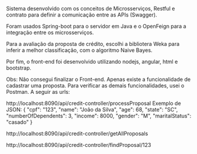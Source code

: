 Sistema desenvolvido com os conceitos de Microsserviços, Restful e contrato para definir a comunicação entre as APIs (Swagger).

Foram usados Spring-boot para o servidor em Java e o OpenFeign para a integração entre os microsserviços.

Para a avaliação da proposta de crédito, escolhi a bibliotera Weka para inferir a melhor classificação, com o algoritmo Naive Bayes.

Por fim, o front-end foi desenvolvido utilizando nodejs, angular, html e bootstrap.

Obs: Não consegui finalizar o Front-end. Apenas existe a funcionalidade de cadastrar uma proposta. Para verificar as demais funcionalidades, usei o Postman. A seguir as urls:

http://localhost:8090/api/credit-controller/processProposal
Exemplo de JSON:
{
	"cpf": "123",
	"name": "João da Silva",
	"age": 68,
	"state": "SC",
	"numberOfDependents": 3,
	"income": 8000,
	"gender": "M",
	"maritalStatus": "casado"
}

http://localhost:8090/api/credit-controller/getAllProposals

http://localhost:8090/api/credit-controller/findProposal/123
